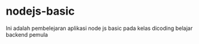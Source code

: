 # nodejs-basic
Ini adalah pembelejaran aplikasi node js basic pada kelas dicoding belajar backend pemula
